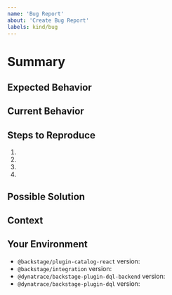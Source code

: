 ```yaml
---
name: 'Bug Report'
about: 'Create Bug Report'
labels: kind/bug
---
```


# Summary

<!--- Provide a general summary of the issue in the Title above -->

## Expected Behavior

<!--- Tell us what should happen -->

## Current Behavior

<!--- Tell us what happens instead of the expected behavior -->

## Steps to Reproduce

<!--- Provide a link to a live example, or an unambiguous set of steps to -->
<!--- reproduce this bug. Include code or configuration to reproduce, if relevant -->

1.
2.
3.
4.

## Possible Solution

<!--- Not obligatory, but suggest a fix/reason for the bug, -->
<!--- or ideas as to the implementation of the addition or change -->

## Context

<!--- How has this issue affected you? What are you trying to accomplish? -->
<!--- Providing context (e.g. links to configuration settings, -->
<!--- stack trace or log data) helps us come up with a solution that is most useful in the real world -->

## Your Environment

- `@backstage/plugin-catalog-react` version:
- `@backstage/integration` version:
- `@dynatrace/backstage-plugin-dql-backend` version:
- `@dynatrace/backstage-plugin-dql` version:
